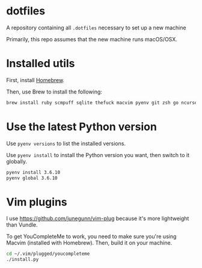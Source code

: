# dotfiles
A repository containing all `.dotfiles` necessary to set up a new machine

Primarily, this repo assumes that the new machine runs macOS/OSX.

# Installed utils

First, install [Homebrew](https://brew.sh/).

Then, use Brew to install the following:

```sh
brew install ruby scmpuff sqlite thefuck macvim pyenv git zsh go ncurses zsh-syntax-highlighting heroku node htop
```

# Use the latest Python version

Use `pyenv versions` to list the installed versions.

Use `pyenv install` to install the Python version you want, then switch to it globally.

```sh
pyenv install 3.6.10
pyenv global 3.6.10
```

# Vim plugins

I use https://github.com/junegunn/vim-plug because it's more lightweight than Vundle.

To get YouCompleteMe to work, you need to make sure you're using Macvim (installed with Homebrew). Then, build it on your machine.

```sh
cd ~/.vim/plugged/youcompleteme
./install.py
```
